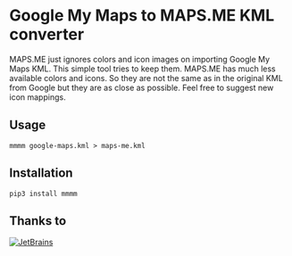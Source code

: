 Google My Maps to MAPS.ME KML converter
=======================================

MAPS.ME just ignores colors and icon images on importing Google My Maps KML.
This simple tool tries to keep them.
MAPS.ME has much less available colors and icons.
So they are not the same as in the original KML from Google but they are as close as possible.
Feel free to suggest new icon mappings.

Usage
-----

    mmmm google-maps.kml > maps-me.kml

Installation
------------

    pip3 install mmmm

Thanks to
---------
[![JetBrains](https://raw.githubusercontent.com/igrmk/mmmm/master/svg/jetbrains.svg)](https://www.jetbrains.com/?from=mmmm)
